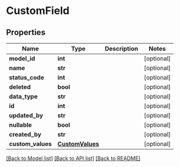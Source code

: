 # CustomField

## Properties
Name | Type | Description | Notes
------------ | ------------- | ------------- | -------------
**model_id** | **int** |  | [optional] 
**name** | **str** |  | [optional] 
**status_code** | **int** |  | [optional] 
**deleted** | **bool** |  | [optional] 
**data_type** | **str** |  | [optional] 
**id** | **int** |  | [optional] 
**updated_by** | **str** |  | [optional] 
**nullable** | **bool** |  | [optional] 
**created_by** | **str** |  | [optional] 
**custom_values** | [**CustomValues**](CustomValues.md) |  | [optional] 

[[Back to Model list]](../README.md#documentation-for-models) [[Back to API list]](../README.md#documentation-for-api-endpoints) [[Back to README]](../README.md)

